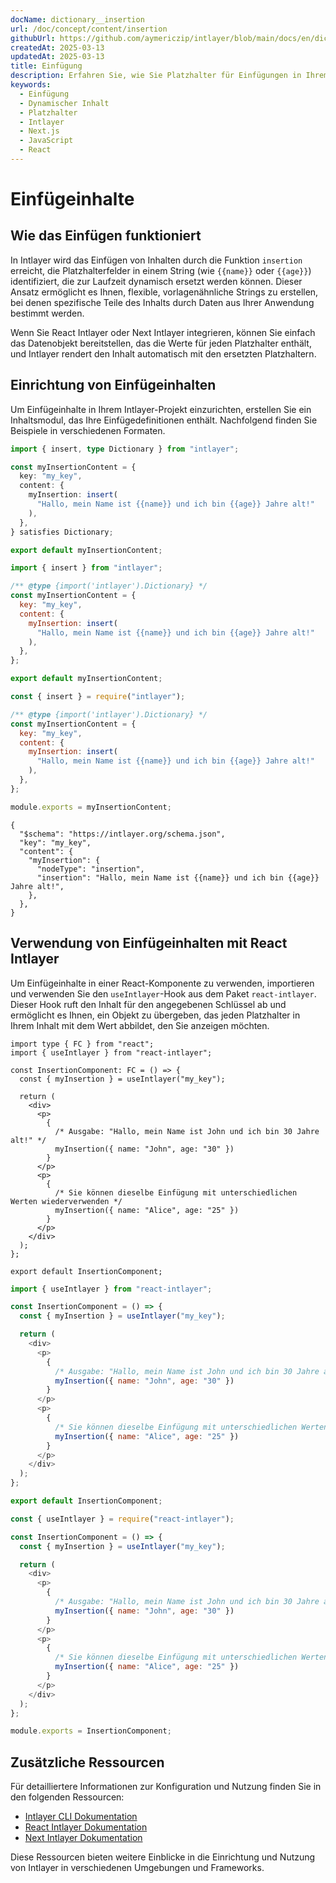 ```yaml
---
docName: dictionary__insertion
url: /doc/concept/content/insertion
githubUrl: https://github.com/aymericzip/intlayer/blob/main/docs/en/dictionary/insertion.md
createdAt: 2025-03-13
updatedAt: 2025-03-13
title: Einfügung
description: Erfahren Sie, wie Sie Platzhalter für Einfügungen in Ihrem Inhalt deklarieren und verwenden. Diese Dokumentation führt Sie durch die Schritte zur dynamischen Einfügung von Werten in vordefinierte Inhaltsstrukturen.
keywords:
  - Einfügung
  - Dynamischer Inhalt
  - Platzhalter
  - Intlayer
  - Next.js
  - JavaScript
  - React
---
```


# Einfügeinhalte

## Wie das Einfügen funktioniert

In Intlayer wird das Einfügen von Inhalten durch die Funktion `insertion` erreicht, die Platzhalterfelder in einem String (wie `{{name}}` oder `{{age}}`) identifiziert, die zur Laufzeit dynamisch ersetzt werden können. Dieser Ansatz ermöglicht es Ihnen, flexible, vorlagenähnliche Strings zu erstellen, bei denen spezifische Teile des Inhalts durch Daten aus Ihrer Anwendung bestimmt werden.

Wenn Sie React Intlayer oder Next Intlayer integrieren, können Sie einfach das Datenobjekt bereitstellen, das die Werte für jeden Platzhalter enthält, und Intlayer rendert den Inhalt automatisch mit den ersetzten Platzhaltern.

## Einrichtung von Einfügeinhalten

Um Einfügeinhalte in Ihrem Intlayer-Projekt einzurichten, erstellen Sie ein Inhaltsmodul, das Ihre Einfügedefinitionen enthält. Nachfolgend finden Sie Beispiele in verschiedenen Formaten.

```typescript fileName="**/*.content.ts" contentDeclarationFormat="typescript"
import { insert, type Dictionary } from "intlayer";

const myInsertionContent = {
  key: "my_key",
  content: {
    myInsertion: insert(
      "Hallo, mein Name ist {{name}} und ich bin {{age}} Jahre alt!"
    ),
  },
} satisfies Dictionary;

export default myInsertionContent;
```

```javascript fileName="**/*.content.mjs" contentDeclarationFormat="esm"
import { insert } from "intlayer";

/** @type {import('intlayer').Dictionary} */
const myInsertionContent = {
  key: "my_key",
  content: {
    myInsertion: insert(
      "Hallo, mein Name ist {{name}} und ich bin {{age}} Jahre alt!"
    ),
  },
};

export default myInsertionContent;
```

```javascript fileName="**/*.content.cjs" contentDeclarationFormat="commonjs"
const { insert } = require("intlayer");

/** @type {import('intlayer').Dictionary} */
const myInsertionContent = {
  key: "my_key",
  content: {
    myInsertion: insert(
      "Hallo, mein Name ist {{name}} und ich bin {{age}} Jahre alt!"
    ),
  },
};

module.exports = myInsertionContent;
```

```json5 fileName="**/*.content.json" contentDeclarationFormat="json"
{
  "$schema": "https://intlayer.org/schema.json",
  "key": "my_key",
  "content": {
    "myInsertion": {
      "nodeType": "insertion",
      "insertion": "Hallo, mein Name ist {{name}} und ich bin {{age}} Jahre alt!",
    },
  },
}
```

## Verwendung von Einfügeinhalten mit React Intlayer

Um Einfügeinhalte in einer React-Komponente zu verwenden, importieren und verwenden Sie den `useIntlayer`-Hook aus dem Paket `react-intlayer`. Dieser Hook ruft den Inhalt für den angegebenen Schlüssel ab und ermöglicht es Ihnen, ein Objekt zu übergeben, das jeden Platzhalter in Ihrem Inhalt mit dem Wert abbildet, den Sie anzeigen möchten.

```tsx fileName="**/*.tsx" codeFormat="typescript"
import type { FC } from "react";
import { useIntlayer } from "react-intlayer";

const InsertionComponent: FC = () => {
  const { myInsertion } = useIntlayer("my_key");

  return (
    <div>
      <p>
        {
          /* Ausgabe: "Hallo, mein Name ist John und ich bin 30 Jahre alt!" */
          myInsertion({ name: "John", age: "30" })
        }
      </p>
      <p>
        {
          /* Sie können dieselbe Einfügung mit unterschiedlichen Werten wiederverwenden */
          myInsertion({ name: "Alice", age: "25" })
        }
      </p>
    </div>
  );
};

export default InsertionComponent;
```

```javascript fileName="**/*.mjx" codeFormat="esm"
import { useIntlayer } from "react-intlayer";

const InsertionComponent = () => {
  const { myInsertion } = useIntlayer("my_key");

  return (
    <div>
      <p>
        {
          /* Ausgabe: "Hallo, mein Name ist John und ich bin 30 Jahre alt!" */
          myInsertion({ name: "John", age: "30" })
        }
      </p>
      <p>
        {
          /* Sie können dieselbe Einfügung mit unterschiedlichen Werten wiederverwenden */
          myInsertion({ name: "Alice", age: "25" })
        }
      </p>
    </div>
  );
};

export default InsertionComponent;
```

```javascript fileName="**/*.cjs" codeFormat="commonjs"
const { useIntlayer } = require("react-intlayer");

const InsertionComponent = () => {
  const { myInsertion } = useIntlayer("my_key");

  return (
    <div>
      <p>
        {
          /* Ausgabe: "Hallo, mein Name ist John und ich bin 30 Jahre alt!" */
          myInsertion({ name: "John", age: "30" })
        }
      </p>
      <p>
        {
          /* Sie können dieselbe Einfügung mit unterschiedlichen Werten wiederverwenden */
          myInsertion({ name: "Alice", age: "25" })
        }
      </p>
    </div>
  );
};

module.exports = InsertionComponent;
```

## Zusätzliche Ressourcen

Für detailliertere Informationen zur Konfiguration und Nutzung finden Sie in den folgenden Ressourcen:

- [Intlayer CLI Dokumentation](https://github.com/aymericzip/intlayer/blob/main/docs/de/intlayer_cli.md)
- [React Intlayer Dokumentation](https://github.com/aymericzip/intlayer/blob/main/docs/de/intlayer_with_create_react_app.md)
- [Next Intlayer Dokumentation](https://github.com/aymericzip/intlayer/blob/main/docs/de/intlayer_with_nextjs_15.md)

Diese Ressourcen bieten weitere Einblicke in die Einrichtung und Nutzung von Intlayer in verschiedenen Umgebungen und Frameworks.

